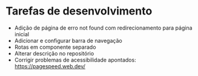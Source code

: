 # Tarefas de desenvolvimento 

-  Adição de página de erro not found  com redirecionamento para página inicial 
-    Adicionar e configurar barra de navegação 
-   Rotas em componente separado 
-   Alterar descrição no repositório 
- Corrigir problemas de acessibilidade apontados: https://pagespeed.web.dev/